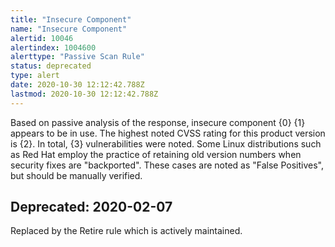```yaml
---
title: "Insecure Component"
name: "Insecure Component"
alertid: 10046
alertindex: 1004600
alerttype: "Passive Scan Rule"
status: deprecated
type: alert
date: 2020-10-30 12:12:42.788Z
lastmod: 2020-10-30 12:12:42.788Z
---
```

Based on passive analysis of the response, insecure component {0} {1} appears to be in use.
The highest noted CVSS rating for this product version is {2}.
In total, {3} vulnerabilities were noted.
Some Linux distributions such as Red Hat employ the practice of retaining old version numbers when security fixes are "backported".
These cases are noted as "False Positives", but should be manually verified.  

## Deprecated: 2020-02-07
Replaced by the Retire rule which is actively maintained.
